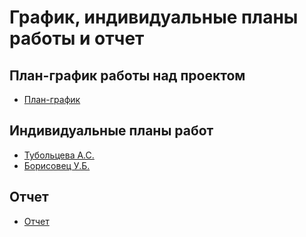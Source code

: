 # График, индивидуальные планы работы и отчет

## План-график работы над проектом

- [План-график](План-график.docx)

## Индивидуальные планы работ

- [Тубольцева А.С.](tuboltseva.md)
- [Борисовец У.Б.](borisovets.md)

## Отчет

- [Отчет](Отчет.pdf)
